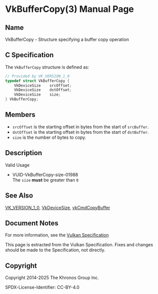 # VkBufferCopy(3) Manual Page

## Name

VkBufferCopy - Structure specifying a buffer copy operation



## [](#_c_specification)C Specification

The `VkBufferCopy` structure is defined as:

```c++
// Provided by VK_VERSION_1_0
typedef struct VkBufferCopy {
    VkDeviceSize    srcOffset;
    VkDeviceSize    dstOffset;
    VkDeviceSize    size;
} VkBufferCopy;
```

## [](#_members)Members

- `srcOffset` is the starting offset in bytes from the start of `srcBuffer`.
- `dstOffset` is the starting offset in bytes from the start of `dstBuffer`.
- `size` is the number of bytes to copy.

## [](#_description)Description

Valid Usage

- [](#VUID-VkBufferCopy-size-01988)VUID-VkBufferCopy-size-01988  
  The `size` **must** be greater than `0`

## [](#_see_also)See Also

[VK\_VERSION\_1\_0](https://registry.khronos.org/vulkan/specs/latest/man/html/VK_VERSION_1_0.html), [VkDeviceSize](https://registry.khronos.org/vulkan/specs/latest/man/html/VkDeviceSize.html), [vkCmdCopyBuffer](https://registry.khronos.org/vulkan/specs/latest/man/html/vkCmdCopyBuffer.html)

## [](#_document_notes)Document Notes

For more information, see the [Vulkan Specification](https://registry.khronos.org/vulkan/specs/latest/html/vkspec.html#VkBufferCopy)

This page is extracted from the Vulkan Specification. Fixes and changes should be made to the Specification, not directly.

## [](#_copyright)Copyright

Copyright 2014-2025 The Khronos Group Inc.

SPDX-License-Identifier: CC-BY-4.0